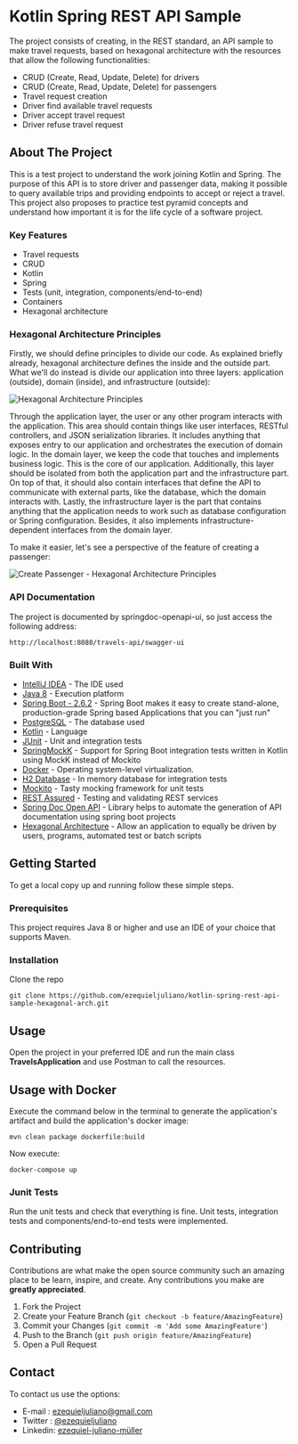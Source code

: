 # Kotlin Spring REST API Sample

The project consists of creating, in the REST standard, an API sample to make travel requests, based on hexagonal
architecture with the resources that allow the following functionalities:

* CRUD (Create, Read, Update, Delete) for drivers
* CRUD (Create, Read, Update, Delete) for passengers
* Travel request creation
* Driver find available travel requests
* Driver accept travel request
* Driver refuse travel request

## About The Project

This is a test project to understand the work joining Kotlin and Spring.
The purpose of this API is to store driver and passenger data, making it possible to query available trips and providing
endpoints to accept or reject a travel.
This project also proposes to practice test pyramid concepts and understand how important it is for the life cycle of a
software project.

### Key Features

* Travel requests
* CRUD
* Kotlin
* Spring
* Tests (unit, integration, components/end-to-end)
* Containers
* Hexagonal architecture

### Hexagonal Architecture Principles

Firstly, we should define principles to divide our code. As explained briefly already, hexagonal architecture defines
the inside and the outside part.
What we'll do instead is divide our application into three layers: application (outside), domain (inside), and
infrastructure (outside):

![Hexagonal Architecture Principles](./images/hexagonal-arch-principles.png)

Through the application layer, the user or any other program interacts with the application. This area should contain
things like user interfaces, RESTful controllers, and JSON serialization libraries. It includes anything that exposes
entry to our application and orchestrates the execution of domain logic.
In the domain layer, we keep the code that touches and implements business logic. This is the core of our application.
Additionally, this layer should be isolated from both the application part and the infrastructure part. On top of that,
it should also contain interfaces that define the API to communicate with external parts, like the database, which the
domain interacts with.
Lastly, the infrastructure layer is the part that contains anything that the application needs to work such as database
configuration or Spring configuration. Besides, it also implements infrastructure-dependent interfaces from the domain
layer.

To make it easier, let's see a perspective of the feature of creating a passenger:

![Create Passenger - Hexagonal Architecture Principles](./images/create-passenger-hexagonal-arch-principles.png)

### API Documentation

The project is documented by springdoc-openapi-ui, so just access the following address:

```
http://localhost:8080/travels-api/swagger-ui
```

### Built With

* [IntelliJ IDEA](https://www.jetbrains.com/pt-br/idea/) - The IDE used
* [Java 8](https://www.java.com/pt-BR/) - Execution platform
* [Spring Boot - 2.6.2](https://spring.io/projects/spring-boot) - Spring Boot makes it easy to create stand-alone,
  production-grade Spring based Applications that you can "just run"
* [PostgreSQL](https://www.postgresql.org/) - The database used
* [Kotlin](https://kotlinlang.org/) - Language
* [JUnit](https://junit.org/junit5/) - Unit and integration tests
* [SpringMockK](https://github.com/Ninja-Squad/springmockk) - Support for Spring Boot integration tests written in
  Kotlin using MockK instead of Mockito
* [Docker](https://www.docker.com/) - Operating system-level virtualization.
* [H2 Database](https://www.h2database.com/html/main.html) - In memory database for integration tests
* [Mockito](https://site.mockito.org/) - Tasty mocking framework for unit tests
* [REST Assured](https://rest-assured.io/) - Testing and validating REST services
* [Spring Doc Open API](https://springdoc.org/) - Library helps to automate the generation of API documentation using
  spring boot projects
* [Hexagonal Architecture](https://blog.octo.com/en/hexagonal-architecture-three-principles-and-an-implementation-example/) -
  Allow an application to equally be driven by users, programs, automated test or batch scripts

## Getting Started

To get a local copy up and running follow these simple steps.

### Prerequisites

This project requires Java 8 or higher and use an IDE of your choice that supports Maven.

### Installation

Clone the repo

```
git clone https://github.com/ezequieljuliano/kotlin-spring-rest-api-sample-hexagonal-arch.git
```

## Usage

Open the project in your preferred IDE and run the main class **TravelsApplication** and use Postman to call the
resources.

## Usage with Docker

Execute the command below in the terminal to generate the application's artifact and build the application's docker
image:

```
mvn clean package dockerfile:build
```

Now execute:

```
docker-compose up
```

### Junit Tests

Run the unit tests and check that everything is fine.
Unit tests, integration tests and components/end-to-end tests were implemented.

## Contributing

Contributions are what make the open source community such an amazing place to be learn, inspire, and create. Any
contributions you make are **greatly appreciated**.

1. Fork the Project
2. Create your Feature Branch (`git checkout -b feature/AmazingFeature`)
3. Commit your Changes (`git commit -m 'Add some AmazingFeature'`)
4. Push to the Branch (`git push origin feature/AmazingFeature`)
5. Open a Pull Request

## Contact

To contact us use the options:

* E-mail  : ezequieljuliano@gmail.com
* Twitter : [@ezequieljuliano](https://twitter.com/ezequieljuliano)
* Linkedin: [ezequiel-juliano-müller](https://www.linkedin.com/in/ezequiel-juliano-müller-43988a4a)